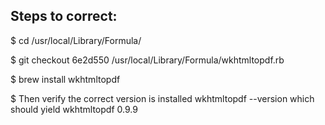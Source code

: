 ## Steps to correct:
  
  $ cd /usr/local/Library/Formula/ 
  
  $ git checkout 6e2d550 /usr/local/Library/Formula/wkhtmltopdf.rb 
  
  $ brew install wkhtmltopdf 
  
  $ Then verify the correct version is installed wkhtmltopdf --version which should yield wkhtmltopdf 0.9.9 
